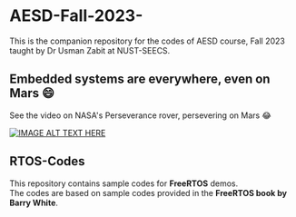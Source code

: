 # AESD-Fall-2023-
This is the companion repository for the codes of AESD course, Fall 2023 taught by Dr Usman Zabit at NUST-SEECS.

## Embedded systems are everywhere, even on Mars 😄
See the video on NASA's Perseverance rover, persevering on Mars :joy: 

[![IMAGE ALT TEXT HERE](https://img.youtube.com/vi/aQhElFs5B48/0.jpg)](https://www.youtube.com/watch?v=aQhElFs5B48)

## RTOS-Codes
This repository contains sample codes for **FreeRTOS** demos.\
The codes are based on sample codes provided in the **FreeRTOS book by Barry White**.

